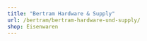 ```yaml
---
title: "Bertram Hardware & Supply"
url: /bertram/bertram-hardware-und-supply/
shop: Eisenwaren
---
```

